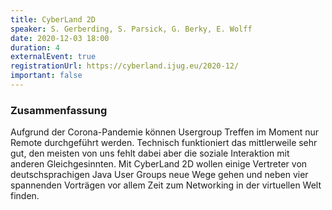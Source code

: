 ```yaml
---
title: CyberLand 2D
speaker: S. Gerberding, S. Parsick, G. Berky, E. Wolff
date: 2020-12-03 18:00
duration: 4
externalEvent: true
registrationUrl: https://cyberland.ijug.eu/2020-12/
important: false
---
```


### Zusammenfassung

Aufgrund der Corona-Pandemie können Usergroup Treffen im Moment nur Remote durchgeführt werden. Technisch funktioniert das mittlerweile sehr gut, den meisten von uns fehlt dabei aber die soziale Interaktion mit anderen Gleichgesinnten. Mit CyberLand 2D wollen einige Vertreter von deutschsprachigen Java User Groups neue Wege gehen und neben vier spannenden Vorträgen vor allem Zeit zum Networking in der virtuellen Welt finden. 
